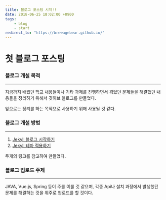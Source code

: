 ```yaml
---
title: 블로그 포스팅 시작!!
date: 2018-06-25 18:02:00 +0900
tags: 
    - blog  
    - start
redirect_to: "https://brewagebear.github.io/"
---
```


# 첫 블로그 포스팅

### 블로그 개설 목적
***
지금까지 배웠던 학교 내용들이나 기타 과제를 진행하면서 겪었던 문제들을 해결했던 내용들을 정리하기 위해서 깃허브 블로그를 만들었다. 

앞으로는 정리를 하는 목적으로 사용하기 위해 사용될 것 같다.

### 블로그 개설 방법
***
1. [Jekyll 블로그 시작하기]
2. [Jekyll 테마 적용하기]

두개의 링크를 참고하여 만들었다.

[Jekyll 블로그 시작하기]: https://junhobaik.github.io/start-jekyll-blog/  
[Jekyll 테마 적용하기]: https://junhobaik.github.io/jekyll-apply-theme/

### 블로그 업로드 주제
***
JAVA, Vue.js, Spring 등이 주를 이룰 것 같으며, 각종 Api나 설치 과정에서 발생했던 문제를
해결하는 것을 위주로 업로드를 할 것이다.


